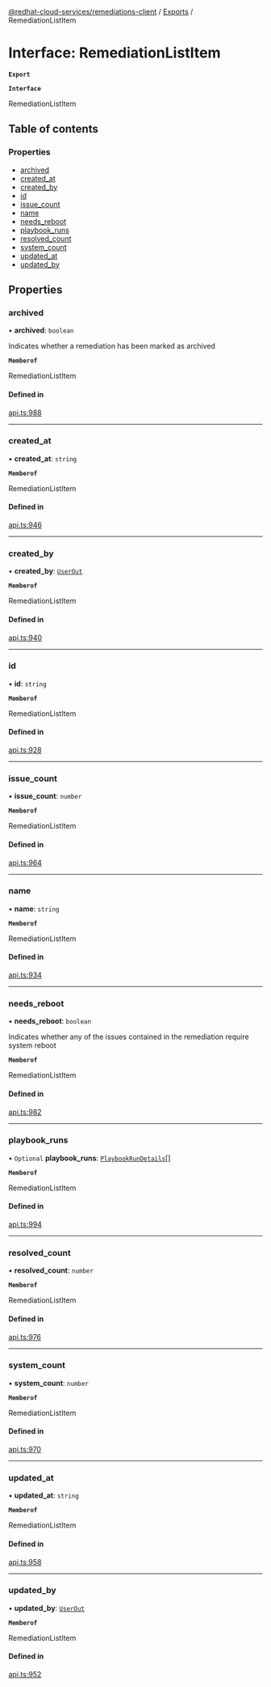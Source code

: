 [@redhat-cloud-services/remediations-client](../README.md) / [Exports](../modules.md) / RemediationListItem

# Interface: RemediationListItem

**`Export`**

**`Interface`**

RemediationListItem

## Table of contents

### Properties

- [archived](RemediationListItem.md#archived)
- [created\_at](RemediationListItem.md#created_at)
- [created\_by](RemediationListItem.md#created_by)
- [id](RemediationListItem.md#id)
- [issue\_count](RemediationListItem.md#issue_count)
- [name](RemediationListItem.md#name)
- [needs\_reboot](RemediationListItem.md#needs_reboot)
- [playbook\_runs](RemediationListItem.md#playbook_runs)
- [resolved\_count](RemediationListItem.md#resolved_count)
- [system\_count](RemediationListItem.md#system_count)
- [updated\_at](RemediationListItem.md#updated_at)
- [updated\_by](RemediationListItem.md#updated_by)

## Properties

### archived

• **archived**: `boolean`

Indicates whether a remediation has been marked as archived

**`Memberof`**

RemediationListItem

#### Defined in

[api.ts:988](https://github.com/mkholjuraev/javascript-clients/blob/master/packages/remediations/api.ts#L988)

___

### created\_at

• **created\_at**: `string`

**`Memberof`**

RemediationListItem

#### Defined in

[api.ts:946](https://github.com/mkholjuraev/javascript-clients/blob/master/packages/remediations/api.ts#L946)

___

### created\_by

• **created\_by**: [`UserOut`](UserOut.md)

**`Memberof`**

RemediationListItem

#### Defined in

[api.ts:940](https://github.com/mkholjuraev/javascript-clients/blob/master/packages/remediations/api.ts#L940)

___

### id

• **id**: `string`

**`Memberof`**

RemediationListItem

#### Defined in

[api.ts:928](https://github.com/mkholjuraev/javascript-clients/blob/master/packages/remediations/api.ts#L928)

___

### issue\_count

• **issue\_count**: `number`

**`Memberof`**

RemediationListItem

#### Defined in

[api.ts:964](https://github.com/mkholjuraev/javascript-clients/blob/master/packages/remediations/api.ts#L964)

___

### name

• **name**: `string`

**`Memberof`**

RemediationListItem

#### Defined in

[api.ts:934](https://github.com/mkholjuraev/javascript-clients/blob/master/packages/remediations/api.ts#L934)

___

### needs\_reboot

• **needs\_reboot**: `boolean`

Indicates whether any of the issues contained in the remediation require system reboot

**`Memberof`**

RemediationListItem

#### Defined in

[api.ts:982](https://github.com/mkholjuraev/javascript-clients/blob/master/packages/remediations/api.ts#L982)

___

### playbook\_runs

• `Optional` **playbook\_runs**: [`PlaybookRunDetails`](PlaybookRunDetails.md)[]

**`Memberof`**

RemediationListItem

#### Defined in

[api.ts:994](https://github.com/mkholjuraev/javascript-clients/blob/master/packages/remediations/api.ts#L994)

___

### resolved\_count

• **resolved\_count**: `number`

**`Memberof`**

RemediationListItem

#### Defined in

[api.ts:976](https://github.com/mkholjuraev/javascript-clients/blob/master/packages/remediations/api.ts#L976)

___

### system\_count

• **system\_count**: `number`

**`Memberof`**

RemediationListItem

#### Defined in

[api.ts:970](https://github.com/mkholjuraev/javascript-clients/blob/master/packages/remediations/api.ts#L970)

___

### updated\_at

• **updated\_at**: `string`

**`Memberof`**

RemediationListItem

#### Defined in

[api.ts:958](https://github.com/mkholjuraev/javascript-clients/blob/master/packages/remediations/api.ts#L958)

___

### updated\_by

• **updated\_by**: [`UserOut`](UserOut.md)

**`Memberof`**

RemediationListItem

#### Defined in

[api.ts:952](https://github.com/mkholjuraev/javascript-clients/blob/master/packages/remediations/api.ts#L952)
